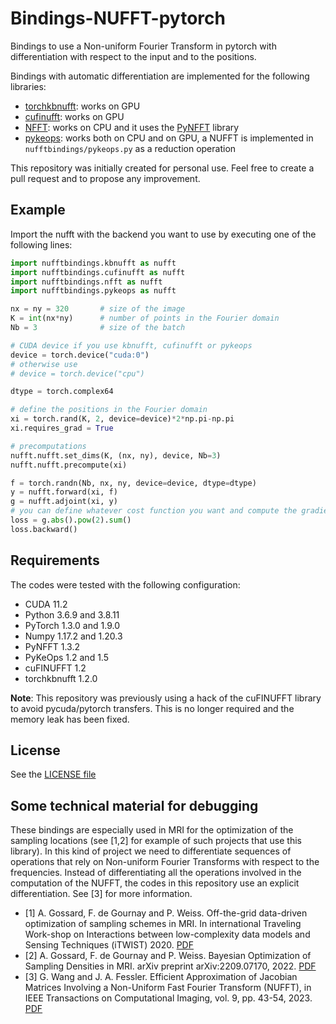 # Bindings-NUFFT-pytorch

Bindings to use a Non-uniform Fourier Transform in pytorch with differentiation with respect to the input and to the positions.

Bindings with automatic differentiation are implemented for the following libraries:
- [torchkbnufft](https://github.com/mmuckley/torchkbnufft): works on GPU
- [cufinufft](https://github.com/flatironinstitute/cufinufft/): works on GPU
- [NFFT](https://www-user.tu-chemnitz.de/~potts/nfft/): works on CPU and it uses the [PyNFFT](https://github.com/pyNFFT/pyNFFT) library
- [pykeops](https://www.kernel-operations.io/keops/python/installation.html): works both on CPU and on GPU, a NUFFT is implemented in `nufftbindings/pykeops.py` as a reduction operation

This repository was initially created for personal use. Feel free to create a pull request and to propose any improvement.

## Example

Import the nufft with the backend you want to use by executing one of the following lines:
```python
import nufftbindings.kbnufft as nufft
import nufftbindings.cufinufft as nufft
import nufftbindings.nfft as nufft
import nufftbindings.pykeops as nufft
```
```python
nx = ny = 320       # size of the image
K = int(nx*ny)      # number of points in the Fourier domain
Nb = 3              # size of the batch

# CUDA device if you use kbnufft, cufinufft or pykeops
device = torch.device("cuda:0")
# otherwise use
# device = torch.device("cpu")

dtype = torch.complex64

# define the positions in the Fourier domain
xi = torch.rand(K, 2, device=device)*2*np.pi-np.pi
xi.requires_grad = True

# precomputations
nufft.nufft.set_dims(K, (nx, ny), device, Nb=3)
nufft.nufft.precompute(xi)

f = torch.randn(Nb, nx, ny, device=device, dtype=dtype)
y = nufft.forward(xi, f)
g = nufft.adjoint(xi, y)
# you can define whatever cost function you want and compute the gradient with respect to the image f or to xi
loss = g.abs().pow(2).sum()
loss.backward()
```

## Requirements

The codes were tested with the following configuration:

- CUDA 11.2
- Python 3.6.9 and 3.8.11
- PyTorch 1.3.0 and 1.9.0
- Numpy 1.17.2 and 1.20.3
- PyNFFT 1.3.2
- PyKeOps 1.2 and 1.5
- cuFINUFFT 1.2
- torchkbnufft 1.2.0

**Note**: This repository was previously using a hack of the cuFINUFFT library to avoid pycuda/pytorch transfers. This is no longer required and the memory leak has been fixed.

## License

See the [LICENSE file](https://github.com/albangossard/Bindings-NUFFT-pytorch)

## Some technical material for debugging

These bindings are especially used in MRI for the optimization of the sampling locations (see [1,2] for example of such projects that use this library).
In this kind of project we need to differentiate sequences of operations that rely on Non-uniform Fourier Transforms with respect to the frequencies.
Instead of differentiating all the operations involved in the computation of the NUFFT, the codes in this repository use an explicit differentiation. See [3] for more information.

- [1] A. Gossard, F. de Gournay and P. Weiss. Off-the-grid data-driven optimization of sampling schemes in MRI. In international Traveling Work-shop on Interactions between low-complexity data models and Sensing Techniques (iTWIST) 2020. [PDF](https://arxiv.org/pdf/2010.01817.pdf)
- [2] A. Gossard, F. de Gournay and P. Weiss. Bayesian Optimization of Sampling Densities in MRI. arXiv preprint arXiv:2209.07170, 2022. [PDF](https://arxiv.org/pdf/2209.07170.pdf)
- [3] G. Wang and J. A. Fessler. Efficient Approximation of Jacobian Matrices Involving a Non-Uniform Fast Fourier Transform (NUFFT), in IEEE Transactions on Computational Imaging, vol. 9, pp. 43-54, 2023. [PDF](https://arxiv.org/pdf/2111.02912.pdf)
